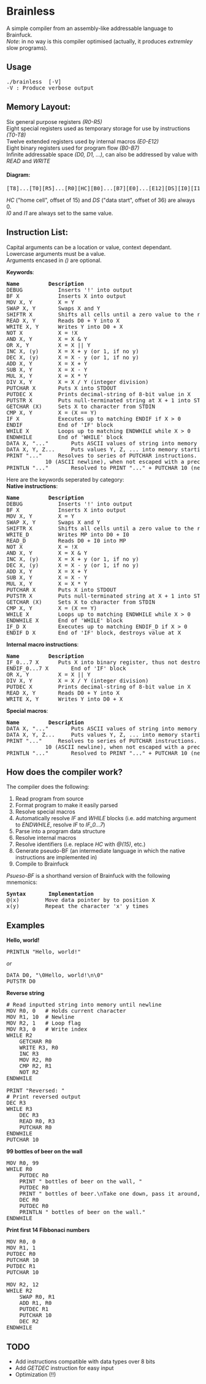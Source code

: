 # Brainless
A simple compiler from an assembly-like addressable language to Brainfuck.<br>
<i>Note</i>: in no way is this compiler optimised (actually, it produces <i>extremley</i> slow programs).

## Usage
<pre>
./brainless <source-file> [-V] 
-V : Produce verbose output
</pre>

## Memory Layout:
Six general purpose registers <i>(R0-R5)</i><br>
Eight special registers used as temporary storage for use by instructions <i>(T0-T8)</i><br>
Twelve extended registers used by internal macros <i>(E0-E12)</i><br>
Eight binary registers used for program flow <i>(B0-B7) </i><br>
Infinite addressable space <i>(D0, D1, ...)</i>, can also be addressed by value with <i>READ</i> and <i>WRITE</i>

#### Diagram: 
<pre>[T8]...[T0][R5]...[R0][HC][B0]...[B7][E0]...[E12][DS][I0][I1][MP](DATA)...</pre>
<i>HC</i> ("home cell", offset of 15) and <i>DS</i> ("data start", offset of 36) are always 0.<br>
<i>I0</i> and <i>I1</i> are always set to the same value.

## Instruction List: 		
Capital arguments can be a location or value, context dependant.<br>
Lowercase arguments must be a value.<br>
Arguments encased in <i>()</i> are optional.<br>

<b>Keywords</b>:
<pre>
<b>Name</b>			<b>Description</b>	
DEBUG			Inserts '!' into output
BF X 			Inserts X into output
MOV X, Y		X = Y
SWAP X, Y		Swaps X and Y
SHIFTR X		Shifts all cells until a zero value to the right starting at X, @(X) == 0
READ X, Y		Reads D0 + Y into X
WRITE X, Y		Writes Y into D0 + X
NOT X			X = !X
AND X, Y		X = X & Y
OR X, Y			X = X || Y
INC X, (y)		X = X + y (or 1, if no y)
DEC X, (y)		X = X - y (or 1, if no y)
ADD X, Y		X = X + Y
SUB X, Y		X = X - Y
MUL X, Y		X = X * Y
DIV X, Y		X = X / Y (integer division)
PUTCHAR	X		Puts X into STDOUT
PUTDEC X		Prints decimal-string of 8-bit value in X
PUTSTR X		Puts null-terminated string at X + 1 into STDOUT, @(X) == 0 
GETCHAR	(X)		Sets X to character from STDIN	
CMP X, Y		X = (X == Y)	
IF X			Executes up to matching ENDIF if X > 0
ENDIF			End of 'IF' block
WHILE X			Loops up to matching ENDWHILE while X > 0
ENDWHILE		End of 'WHILE' block
DATA X, "..."		Puts ASCII values of string into memory starting at X
DATA X, Y, Z...		Puts values Y, Z, ... into memory starting at X
PRINT "..."		Resolves to series of PUTCHAR instructions. '\n' is resolved to
			10 (ASCII newline), when not escaped with a preceeding '\'
PRINTLN "..."		Resolved to PRINT "..." + PUTCHAR 10 (newline)
</pre>

Here are the keywords seperated by category:<br>
<b>Native instructions</b>:
<pre>
<b>Name</b>			<b>Description</b>	
DEBUG			Inserts '!' into output
BF X 			Inserts X into output
MOV X, Y		X = Y
SWAP X, Y		Swaps X and Y
SHIFTR X		Shifts all cells until a zero value to the right starting at X, @(X) == 0
WRITE_D			Writes MP into D0 + I0
READ_D			Reads D0 + I0 into MP
NOT X			X = !X
AND X, Y		X = X & Y
INC X, (y)		X = X + y (or 1, if no y)
DEC X, (y)		X = X - y (or 1, if no y)
ADD X, Y		X = X + Y
SUB X, Y		X = X - Y
MUL X, Y		X = X * Y
PUTCHAR	X		Puts X into STDOUT
PUTSTR X		Puts null-terminated string at X + 1 into STDOUT, @(X) == 0 
GETCHAR	(X)		Sets X to character from STDIN	
CMP X, Y		X = (X == Y)	
WHILE X			Loops up to matching ENDWHILE while X > 0
ENDWHILE X		End of 'WHILE' block
IF_D X			Executes up to matching ENDIF_D if X > 0 
ENDIF_D X		End of 'IF' block, destroys value at X
</pre>

<b>Internal macro instructions</b>:
<pre>
<b>Name</b>			<b>Description</b>
IF_0...7 X		Puts X into binary register, thus not destroying the value
ENDIF_0...7 X		End of 'IF' block
OR X, Y			X = X || Y
DIV X, Y		X = X / Y (integer division)
PUTDEC X		Prints decimal-string of 8-bit value in X
READ X, Y		Reads D0 + Y into X
WRITE X, Y		Writes Y into D0 + X
</pre>

<b>Special macros</b>:
<pre>
<b>Name</b>			<b>Description</b>
DATA X, "..."		Puts ASCII values of string into memory starting at X
DATA X, Y, Z...		Puts values Y, Z, ... into memory starting at X
PRINT "..."		Resolves to series of PUTCHAR instructions. '\n' is resolved to
			10 (ASCII newline), when not escaped with a preceeding '\'
PRINTLN "..."		Resolved to PRINT "..." + PUTCHAR 10 (newline)
</pre>

## How does the compiler work? 
The compiler does the following: 
1. Read program from source
2. Format program to make it easily parsed
3. Resolve special macros 
4. Automatically resolve <i>IF</i> and <i>WHILE</i> blocks (i.e. add matching argument to <i>ENDWHILE</i>, resolve <i>IF</i> to <i>IF_0...7</i>)
5. Parse into a program data structure
6. Resolve internal macros
7. Resolve identifiers (i.e. replace <i>HC</i> with <i>@(15)</i>, etc.)
8. Generate pseudo-BF (an intermediate language in which the native instructions are implemented in)
9. Compile to Brainfuck

<i>Psueso-BF</i> is a shorthand version of Brainfuck with the following mnemonics:
<pre>
<b>Syntax</b>		<b>Implementation</b>
@(x)		Move data pointer by to position X
x(y)		Repeat the character 'x' y times
</pre>

## Examples
<b>Hello, world!</b>
<pre>
PRINTLN "Hello, world!"
</pre>
<i>or</i>
<pre>
DATA D0, "\0Hello, world!\n\0"
PUTSTR D0
</pre>
<b>Reverse string</b>
<pre>
# Read inputted string into memory until newline
MOV R0, 0	# Holds current character
MOV R1, 10	# Newline
MOV R2, 1	# Loop flag
MOV R3, 0	# Write index
WHILE R2
	GETCHAR R0
	WRITE R3, R0
	INC R3
	MOV R2, R0
	CMP R2, R1
	NOT R2
ENDWHILE

PRINT "Reversed: "
# Print reversed output
DEC R3
WHILE R3
	DEC R3
	READ R0, R3
	PUTCHAR R0
ENDWHILE
PUTCHAR 10
</pre>
<b>99 bottles of beer on the wall</b>
<pre>
MOV R0, 99
WHILE R0
	PUTDEC R0
	PRINT " bottles of beer on the wall, "
	PUTDEC R0
	PRINT " bottles of beer.\nTake one down, pass it around, "
	DEC R0
	PUTDEC R0
	PRINTLN " bottles of beer on the wall."
ENDWHILE
</pre>
<b>Print first 14 Fibbonaci numbers</b>
<pre>
MOV R0, 0
MOV R1, 1
PUTDEC R0
PUTCHAR 10
PUTDEC R1
PUTCHAR 10
 
MOV R2, 12
WHILE R2
	SWAP R0, R1
	ADD R1, R0
	PUTDEC R1
	PUTCHAR 10	
	DEC R2
ENDWHILE
</pre>

## TODO
* Add instructions compatible with data types over 8 bits<br>
* Add <i>GETDEC</i> instruction for easy input<br>
* Optimization (!!)
